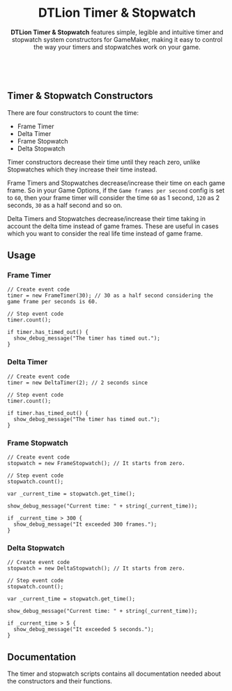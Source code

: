 <h1 align="center">DTLion Timer & Stopwatch</h1>
<p align="center"><strong>DTLion Timer & Stopwatch</strong> features simple, legible and intuitive timer and stopwatch system constructors for GameMaker, making it easy to control the way your timers and stopwatches work on your game.</p>

&nbsp;

&nbsp;

## Timer & Stopwatch Constructors
There are four constructors to count the time:
- Frame Timer
- Delta Timer
- Frame Stopwatch
- Delta Stopwatch

Timer constructors decrease their time until they reach zero, unlike Stopwatches which they increase their time instead.

Frame Timers and Stopwatches decrease/increase their time on each game frame. So in your Game Options, if the `Game frames per second` config is set to `60`, then your frame timer will consider the time `60` as 1 second, `120` as 2 seconds, `30` as a half second and so on.

Delta Timers and Stopwatches decrease/increase their time taking in account the delta time instead of game frames. These are useful in cases which you want to consider the real life time instead of game frame.

## Usage

### Frame Timer
````gml
// Create event code
timer = new FrameTimer(30); // 30 as a half second considering the game frame per seconds is 60.

// Step event code
timer.count();

if timer.has_timed_out() {
  show_debug_message("The timer has timed out.");
}
````

### Delta Timer
````gml
// Create event code
timer = new DeltaTimer(2); // 2 seconds since 

// Step event code
timer.count();

if timer.has_timed_out() {
  show_debug_message("The timer has timed out.");
}
````

### Frame Stopwatch
````gml
// Create event code
stopwatch = new FrameStopwatch(); // It starts from zero.

// Step event code
stopwatch.count();

var _current_time = stopwatch.get_time();

show_debug_message("Current time: " + string(_current_time));

if _current_time > 300 {
  show_debug_message("It exceeded 300 frames.");
}
````

### Delta Stopwatch
````gml
// Create event code
stopwatch = new DeltaStopwatch(); // It starts from zero.

// Step event code
stopwatch.count();

var _current_time = stopwatch.get_time();

show_debug_message("Current time: " + string(_current_time));

if _current_time > 5 {
  show_debug_message("It exceeded 5 seconds.");
}
````

## Documentation
The timer and stopwatch scripts contains all documentation needed about the constructors and their functions.

